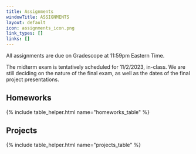 ```yaml
---
title: Assignments
windowTitle: ASSIGNMENTS
layout: default
icon: assignments_icon.png
link_types: []
links: []
---
```


<!-- # {{ page.title }} -->

All assignments are due on Gradescope at 11:59pm Eastern Time.

The midterm exam is tentatively scheduled for 11/2/2023, in-class. We are still deciding on the nature of the final exam, as well as the dates of the final project presentations.

## Homeworks

{% include table_helper.html name="homeworks_table" %}

## Projects

{% include table_helper.html name="projects_table" %}
